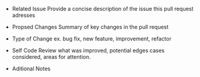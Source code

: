 - Related Issue
  Provide a concise description of the issue this pull request adresses
  
- Propsed Changes
  Summary of key changes in the pull request
  
- Type of Change
  ex. bug fix, new feature, improvement, refactor
  
- Self Code Review
  what was improved, potential edges cases considered, areas for attention.
  
- Aditional Notes

